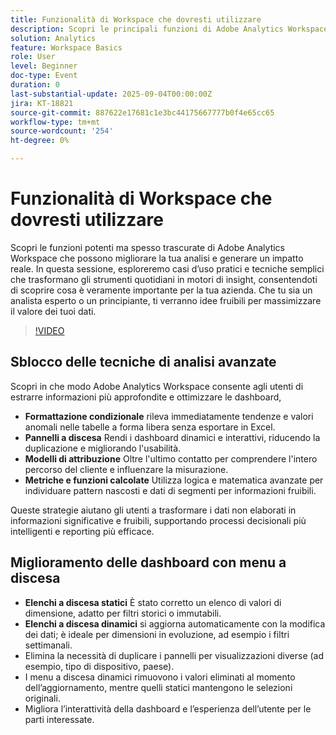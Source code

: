 ```yaml
---
title: Funzionalità di Workspace che dovresti utilizzare
description: Scopri le principali funzioni di Adobe Analytics Workspace (formattazione condizionale, elenchi a discesa, modelli di attribuzione e metriche calcolate) per ottenere informazioni più approfondite.
solution: Analytics
feature: Workspace Basics
role: User
level: Beginner
doc-type: Event
duration: 0
last-substantial-update: 2025-09-04T00:00:00Z
jira: KT-18821
source-git-commit: 887622e17681c1e3bc44175667777b0f4e65cc65
workflow-type: tm+mt
source-wordcount: '254'
ht-degree: 0%

---
```



# Funzionalità di Workspace che dovresti utilizzare

Scopri le funzioni potenti ma spesso trascurate di Adobe Analytics Workspace che possono migliorare la tua analisi e generare un impatto reale. In questa sessione, esploreremo casi d’uso pratici e tecniche semplici che trasformano gli strumenti quotidiani in motori di insight, consentendoti di scoprire cosa è veramente importante per la tua azienda. Che tu sia un analista esperto o un principiante, ti verranno idee fruibili per massimizzare il valore dei tuoi dati.

>[!VIDEO](https://video.tv.adobe.com/v/3471259/?learn=on&enablevpops&captions=ita)

## Sblocco delle tecniche di analisi avanzate

Scopri in che modo Adobe Analytics Workspace consente agli utenti di estrarre informazioni più approfondite e ottimizzare le dashboard,

* **Formattazione condizionale** rileva immediatamente tendenze e valori anomali nelle tabelle a forma libera senza esportare in Excel.
* **Pannelli a discesa** Rendi i dashboard dinamici e interattivi, riducendo la duplicazione e migliorando l&#39;usabilità.
* **Modelli di attribuzione** Oltre l&#39;ultimo contatto per comprendere l&#39;intero percorso del cliente e influenzare la misurazione.
* **Metriche e funzioni calcolate** Utilizza logica e matematica avanzate per individuare pattern nascosti e dati di segmenti per informazioni fruibili.

Queste strategie aiutano gli utenti a trasformare i dati non elaborati in informazioni significative e fruibili, supportando processi decisionali più intelligenti e reporting più efficace.

## Miglioramento delle dashboard con menu a discesa

* **Elenchi a discesa statici** È stato corretto un elenco di valori di dimensione, adatto per filtri storici o immutabili.
* **Elenchi a discesa dinamici** si aggiorna automaticamente con la modifica dei dati; è ideale per dimensioni in evoluzione, ad esempio i filtri settimanali.
* Elimina la necessità di duplicare i pannelli per visualizzazioni diverse (ad esempio, tipo di dispositivo, paese).
* I menu a discesa dinamici rimuovono i valori eliminati al momento dell’aggiornamento, mentre quelli statici mantengono le selezioni originali.
* Migliora l’interattività della dashboard e l’esperienza dell’utente per le parti interessate.
